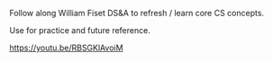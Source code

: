 Follow along William Fiset DS&A to refresh / learn core CS concepts.

Use for practice and future reference.

https://youtu.be/RBSGKlAvoiM